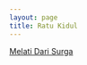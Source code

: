 ```yaml
---
layout: page
title: Ratu Kidul
---
```


<div class="htl">
  <a href="/melatidarisurga-ratukidul">
Melati Dari Surga
  </a>
</div>
